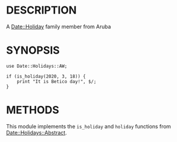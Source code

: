 # DESCRIPTION

A [Date::Holiday](https://metacpan.org/pod/Date%3A%3AHoliday) family member from Aruba

# SYNOPSIS

    use Date::Holidays::AW;

    if (is_holiday(2020, 3, 18)) {
        print "It is Betico day!", $/;
    }

# METHODS

This module implements the `is_holiday` and `holiday` functions from
[Date::Holidays::Abstract](https://metacpan.org/pod/Date%3A%3AHolidays%3A%3AAbstract).
